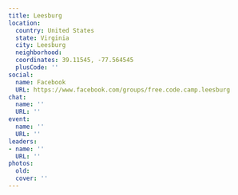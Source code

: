 ```yaml
---
title: Leesburg
location:
  country: United States
  state: Virginia
  city: Leesburg
  neighborhood: 
  coordinates: 39.11545, -77.564545
  plusCode: ''
social:
  name: Facebook
  URL: https://www.facebook.com/groups/free.code.camp.leesburg
chat:
  name: ''
  URL: ''
event:
  name: ''
  URL: ''
leaders:
- name: ''
  URL: ''
photos:
  old: 
  cover: ''
---
```

